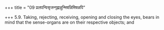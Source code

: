 +++
title = "09 प्रलपन्विसृजन्गृह्णन्नुन्मिषन्निमिषन्नपि"

+++
5.9. Taking, rejecting, receiving, opening and closing the eyes, bears
in mind that the sense-organs are on their respective objects; and
